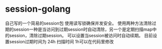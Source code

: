 # session-golang
自己写的一个简易的session包
使用读写锁确保并发安全。
使用两种方法清除过期的session一种是当访问到过期session时自动清除，另一个是定期扫描map中的session，清除过期session。
可以设置当session被访问时自动续期。
目前设置session过期时间为 24h 扫描时间 1h可以在代码里修改
